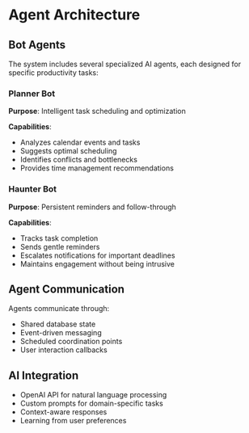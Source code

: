 # Agent Architecture

## Bot Agents

The system includes several specialized AI agents, each designed for specific productivity tasks:

### Planner Bot

**Purpose**: Intelligent task scheduling and optimization

**Capabilities**:

* Analyzes calendar events and tasks
* Suggests optimal scheduling
* Identifies conflicts and bottlenecks
* Provides time management recommendations

### Haunter Bot

**Purpose**: Persistent reminders and follow-through

**Capabilities**:

* Tracks task completion
* Sends gentle reminders
* Escalates notifications for important deadlines
* Maintains engagement without being intrusive

## Agent Communication

Agents communicate through:

* Shared database state
* Event-driven messaging
* Scheduled coordination points
* User interaction callbacks

## AI Integration

* OpenAI API for natural language processing
* Custom prompts for domain-specific tasks
* Context-aware responses
* Learning from user preferences
